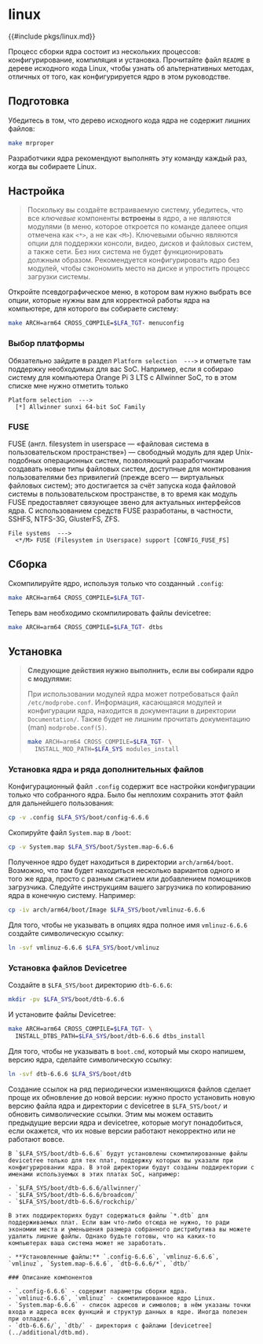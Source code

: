 # linux

{{#include pkgs/linux.md}}

Процесс сборки ядра состоит из нескольких процессов: конфигурирование, компиляция и установка. Прочитайте файл `README` в дереве исходного кода Linux, чтобы узнать об альтернативных методах, отличных от того, как конфигурируется ядро в этом руководстве.

## Подготовка

Убедитесь в том, что дерево исходного кода ядра не содержит лишних файлов:

```bash
make mrproper
```

Разработчики ядра рекомендуют выполнять эту команду каждый раз, когда вы собираете Linux.

## Настройка

> Поскольку вы создаёте встраиваемую систему, убедитесь, что все *ключевые* компоненты **встроены** в ядро, а не являются модулями (в меню, которое откроется по команде далеее опция отмечена как `<*>`, а не как `<M>`). Ключевыми обычно являются опции для поддержки консоли, видео, дисков и файловых систем, а также сети. Без них система не будет функционировать должным образом. Рекомендуется конфигурировать ядро без модулей, чтобы сэкономить место на диске и упростить процесс загрузки системы.

Откройте псевдографическое меню, в котором вам нужно выбрать все опции, которые нужны вам для корректной работы ядра на компьютере, для которого вы собираете систему:

```bash
make ARCH=arm64 CROSS_COMPILE=$LFA_TGT- menuconfig
```

### Выбор платформы

Обязательно зайдите в раздел `Platform selection  --->` и отметьте там поддержку необходимых для вас SoC. Например, если я собираю систему для компьютера Orange Pi 3 LTS с Allwinner SoC, то в этом списке мне нужно отметить только

```
Platform selection  --->
  [*] Allwinner sunxi 64-bit SoC Family
```

### FUSE

FUSE (англ. filesystem in userspace — «файловая система в пользовательском пространстве») — свободный модуль для ядер Unix-подобных операционных систем, позволяющий разработчикам создавать новые типы файловых систем, доступные для монтирования пользователями без привилегий (прежде всего — виртуальных файловых систем); это достигается за счёт запуска кода файловой системы в пользовательском пространстве, в то время как модуль FUSE предоставляет связующее звено для актуальных интерфейсов ядра. C использованием средств FUSE разработаны, в частности, SSHFS, NTFS-3G, GlusterFS, ZFS.

```
File systems  --->
  <*/M> FUSE (Filesystem in Userspace) support [CONFIG_FUSE_FS]
```

## Сборка

Скомпилируйте ядро, используя только что созданный `.config`:

```bash
make ARCH=arm64 CROSS_COMPILE=$LFA_TGT-
```

Теперь вам необходимо скомпилировать файлы devicetree:

```bash
make ARCH=arm64 CROSS_COMPILE=$LFA_TGT- dtbs
```

## Установка

> **Следующие действия нужно выполнить, если вы собирали ядро с модулями:**
>
> При использовании модулей ядра может потребоваться файл `/etc/modprobe.conf`. Информация, касающаяся модулей и конфигурации ядра, находится в документации в директории `Documentation/`. Также будет не лишним прочитать документацию (man) `modprobe.conf(5)`.
>
> ```bash
> make ARCH=arm64 CROSS_COMPILE=$LFA_TGT- \
>   INSTALL_MOD_PATH=$LFA_SYS modules_install
> ```

### Установка ядра и ряда дополнительных файлов

Конфигурационный файл `.config` содержит все настройки конфигурации только что собранного ядра. Было бы неплохим сохранить этот файл для дальнейшего пользования:

```bash
cp -v .config $LFA_SYS/boot/config-6.6.6
```

Скопируйте файл `System.map` в `/boot`:

```bash
cp -v System.map $LFA_SYS/boot/System.map-6.6.6
```

Полученное ядро будет находиться в директории `arch/arm64/boot`. Возможно, что там будет находиться несколько вариантов одного и того же ядра, просто с разным сжатием или добавлением помощников загрузчика. Следуйте инструкциям вашего загрузчика по копированию ядра в конечную систему. Например:

```bash
cp -iv arch/arm64/boot/Image $LFA_SYS/boot/vmlinuz-6.6.6
```

Для того, чтобы не указывать в опциях ядра полное имя `vmlinuz-6.6.6` создайте символическую ссылку:

```bash
ln -svf vmlinuz-6.6.6 $LFA_SYS/boot/vmlinuz
```

### Установка файлов Devicetree

Создайте в `$LFA_SYS/boot` директорию `dtb-6.6.6`:

```bash
mkdir -pv $LFA_SYS/boot/dtb-6.6.6
```

И установите файлы Devicetree:

```bash
make ARCH=arm64 CROSS_COMPILE=$LFA_TGT- \
  INSTALL_DTBS_PATH=$LFA_SYS/boot/dtb-6.6.6 dtbs_install
```

Для того, чтобы не указывать в `boot.cmd`, который мы скоро напишем, версию ядра, сделайте символическую ссылку:

```bash
ln -svf dtb-6.6.6 $LFA_SYS/boot/dtb
```

Создание ссылок на ряд периодически изменяющихся файлов сделает проще их обновление до новой версии: нужно просто установить новую версию файла ядра и директории с devicetree в `$LFA_SYS/boot/` и обновить символические ссылки. Этим мы можем оставить предыдущие версии ядра и devicetree, которые могут понадобиться, если окажется, что их новые версии работают некорректно или не работают вовсе.

```admonish warning title="Внимание"
В `$LFA_SYS/boot/dtb-6.6.6` будут установлены скомпилированные файлы devicetree только для тех плат, поддержку которых вы указали при конфигурировании ядра. В этой директории будут созданы поддиректории с именами используемых в этих платах SoC, например:

- `$LFA_SYS/boot/dtb-6.6.6/allwinner/`
- `$LFA_SYS/boot/dtb-6.6.6/broadcom/`
- `$LFA_SYS/boot/dtb-6.6.6/rockchip/`

В этих поддиректориях будут содержаться файлы `*.dtb` для поддерживаемых плат. Если вам что-либо отсюда не нужно, то ради экономии места и уменьшения размера собранного дистрибутива вы можете удалить лишние файлы. Однако будьте готовы, что на каких-то компьютерах ваша система может не заработать.
```

~~~admonish note title="Содержимое пакета" collapsible=true
- **Установленные файлы:** `.config-6.6.6`, `vmlinuz-6.6.6`, `vmlinuz`, `System.map-6.6.6`, `dtb-6.6.6/*`, `dtb/`

### Описание компонентов

- `.config-6.6.6` - содержит параметры сборки ядра.
- `vmlinuz-6.6.6`, `vmlinuz` - скомпилированное ядро Linux.
- `System.map-6.6.6` - список адресов и символов; в нём указаны точки входа и адреса всех функций и структур данных в ядре. Иногда полезен при отладке.
- `dtb-6.6.6/`, `dtb/` - директория с файлами [devicetree](../additional/dtb.md).
~~~
